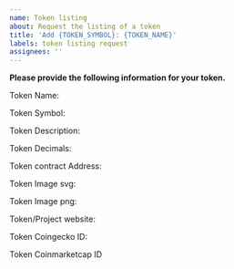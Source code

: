 ```yaml
---
name: Token listing
about: Request the listing of a token
title: 'Add {TOKEN_SYMBOL}: {TOKEN_NAME}'
labels: token listing request
assignees: ''
---
```


**Please provide the following information for your token.**

Token Name: 

Token Symbol: 

Token Description: 

Token Decimals: 

Token contract Address: 

Token Image svg:

Token Image png:

Token/Project website:

Token Coingecko ID:

Token Coinmarketcap ID

